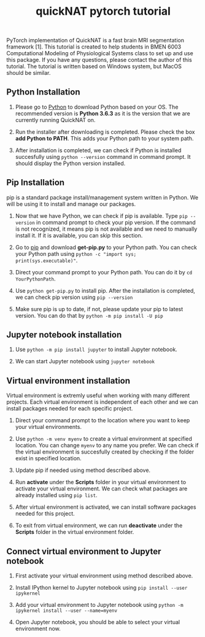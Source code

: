 <h1 align="center"> quickNAT pytorch tutorial </h1> <br>

PyTorch implementation of QuickNAT is a fast brain MRI segmentation framework [1]. This tutorial is created to help students in BMEN 6003 Computational Modeling of Physiological Systems class to set up and use this package. If you have any questions, please contact the author of this tutorial. The tutorial is written based on Windows system, but MacOS should be similar. 

## Python Installation
1. Please go to [Python](https://www.python.org/) to download Python based on your OS. The recommended version is **Python 3.6.3** as it is the version that we are currently running QuickNAT on. 

2. Run the installer after downloading is completed. Please check the box **add Python to PATH**. This adds your Python path to your system path. 

3. After installation is completed, we can check if Python is installed succesfully using `python --version` command in command prompt. It should display the Python version installed. 

## Pip Installation
pip is a standard package install/management system written in Python. We will be using it to install and manage our packages. 

1. Now that we have Python, we can check if pip is available. Type `pip --version` in command prompt to check your pip version. If the command is not recognized, it means pip is not available and we need to manually install it. If it is available, you can skip this section.

2. Go to [pip](https://pip.pypa.io/en/stable/installing/) and download **get-pip.py** to your Python path. You can check your Python path using `python -c "import sys; print(sys.executable)"`.

3. Direct your command prompt to your Python path. You can do it by `cd YourPythonPath`.

4. Use `python get-pip.py` to install pip. After the installation is completed, we can check pip version using `pip --version`

5. Make sure pip is up to date, if not, please update your pip to latest version. You can do that by `python -m pip install -U pip`

## Jupyter notebook installation
1. Use `python -m pip install jupyter` to install Jupyter notebook.

2. We can start Jupyter notebook using `jupyter notebook`

## Virtual environment installation
Virtual environment is extremly useful when working with many different projects. Each virtual environment is independent of each other and we can install packages needed for each specific project. 

1. Direct your command prompt to the location where you want to keep your virtual environments.

2. Use `python -m venv myenv` to create a virtual environment at specified location. You can change `myenv` to any name you prefer. We can check if the virtual environment is succesfully created by checking if the folder exist in specified location. 

3. Update pip if needed using method described above. 

4. Run **activate** under the **Scripts** folder in your virtual environment to activate your virtual environment. We can check what packages are already installed using `pip list`.

5. After virtual environment is activated, we can install software packages needed for this project.

5. To exit from virtual environment, we can run **deactivate** under the **Scripts** folder in the virtual environment folder.

## Connect virtual environment to Jupyter notebook
1. First activate your virtual environment using method described above. 

2. Install IPython kernel to Jupyter notebook using `pip install --user ipykernel`

3. Add your virtual environment to Jupyter notebook using `python -m ipykernel install --user --name=myenv`

4. Open Jupyter notebook, you should be able to select your virtual environment now. 
